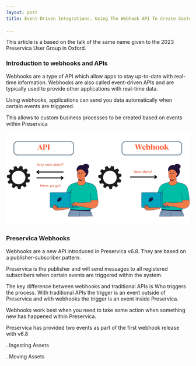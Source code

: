 ```yaml
---
layout: post
title: Event-Driven Integrations. Using The Webhook API To Create Custom Business Processes

---
```


This article is a based on the talk of the same name given to the 2023 Preservica User Group in Oxford.

### Introduction to webhooks and APIs

Webhooks are a type of API which allow apps to stay up-to-date with real-time information. Webhooks are also called event-driven APIs and are typically used to provide other applications with real-time data. 

Using webhooks, applications can send you data automatically when certain events are triggered.

This allows to custom business processes to be created based on events within Preservica

 ![Webhook](/public/images//webhook1.png)


### Preservica Webhooks

Webhooks are a new API introduced in Preservica v6.8.  They are based on a publisher-subscriber pattern.

Preservica is the publisher and will send messages to all registered subscribers when certain events are triggered within the system.

The key difference between webhooks and traditional APIs is Who triggers the process. With traditional APIs the trigger is an event outside of Preservica and with webhooks the trigger is an event inside Preservica.

Webhooks work best when you need to take some action when something new has happened within Preservica.


Preservica has provided two events as part of the first webhook release with v6.8

 . Ingesting Assets

 . Moving Assets


